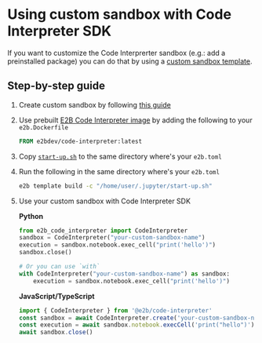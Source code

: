 # Using custom sandbox with Code Interpreter SDK

If you want to customize the Code Interprerter sandbox (e.g.: add a preinstalled package) you can do that by using a [custom sandbox template](https://e2b.dev/docs/sandbox/templates/overview).


## Step-by-step guide
1. Create custom sandbox by following [this guide](https://e2b.dev/docs/guide/custom-sandbox)

2. Use prebuilt [E2B Code Interpreter image](https://hub.docker.com/r/e2bdev/code-interpreter) by adding the following to your `e2b.Dockerfile`

    ```Dockerfile
    FROM e2bdev/code-interpreter:latest
    ```

3. Copy [`start-up.sh`](./start-up.sh) to the same directory where's your `e2b.toml`

4. Run the following in the same directory where's your `e2b.toml`
    ```sh
    e2b template build -c "/home/user/.jupyter/start-up.sh"
    ```

5. Use your custom sandbox with Code Interpreter SDK

   **Python**
   ```python
   from e2b_code_interpreter import CodeInterpreter
   sandbox = CodeInterpreter("your-custom-sandbox-name")
   execution = sandbox.notebook.exec_cell("print('hello')")
   sandbox.close()

   # Or you can use `with`
   with CodeInterpreter("your-custom-sandbox-name") as sandbox:
       execution = sandbox.notebook.exec_cell("print('hello')")
   ```
   

   **JavaScript/TypeScript**
   ```js
   import { CodeInterpreter } from '@e2b/code-interpreter'
   const sandbox = await CodeInterpreter.create('your-custom-sandbox-name')
   const execution = await sandbox.notebook.execCell('print("hello")')
   await sandbox.close()
   ```
